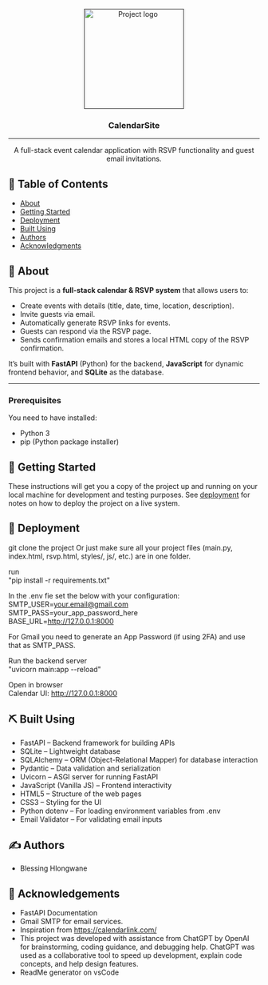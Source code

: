 <p align="center">
  <a href="" rel="noopener">
 <img width=200px height=200px src="https://cdn-icons-png.flaticon.com/512/747/747310.png" alt="Project logo"></a>
</p>

<h3 align="center">CalendarSite</h3>

---

<p align="center">  
A full-stack event calendar application with RSVP functionality and guest email invitations.
    <br>  
</p>

## 📝 Table of Contents

- [About](#about)
- [Getting Started](#getting_started)
- [Deployment](#deployment)
- [Built Using](#built_using)
- [Authors](#authors)
- [Acknowledgments](#acknowledgement)

## 🧐 About <a name = "about"></a>

This project is a **full-stack calendar & RSVP system** that allows users to:
- Create events with details (title, date, time, location, description).
- Invite guests via email.
- Automatically generate RSVP links for events.
- Guests can respond via the RSVP page.
- Sends confirmation emails and stores a local HTML copy of the RSVP confirmation.


It’s built with **FastAPI** (Python) for the backend, **JavaScript** for dynamic frontend behavior, and **SQLite** as the database.

---


### Prerequisites

You need to have installed:

- Python 3
- pip (Python package installer)


## 🏁 Getting Started <a name = "getting_started"></a>

These instructions will get you a copy of the project up and running on your local machine for development and testing purposes. See [deployment](#deployment) for notes on how to deploy the project on a live system.




## 🚀 Deployment <a name = "deployment"></a>

git clone the project
Or just make sure all your project files (main.py, index.html, rsvp.html, styles/, js/, etc.) are in one folder.

run<br> 
"pip install -r requirements.txt"

In the .env fie set the below with your configuration:<br>
SMTP_USER=your.email@gmail.com<br>
SMTP_PASS=your_app_password_here<br>
BASE_URL=http://127.0.0.1:8000

For Gmail you need to generate an App Password (if using 2FA) and use that as SMTP_PASS.

Run the backend server
<br>
"uvicorn main:app --reload"

Open in browser
<br>
Calendar UI: http://127.0.0.1:8000


## ⛏️ Built Using <a name = "built_using"></a>

- FastAPI – Backend framework for building APIs
- SQLite – Lightweight database
- SQLAlchemy – ORM (Object-Relational Mapper) for database interaction
- Pydantic – Data validation and serialization
- Uvicorn – ASGI server for running FastAPI
- JavaScript (Vanilla JS) – Frontend interactivity
- HTML5 – Structure of the web pages
- CSS3 – Styling for the UI
- Python dotenv – For loading environment variables from .env
- Email Validator – For validating email inputs


## ✍️ Authors <a name = "authors"></a>

- Blessing Hlongwane


## 🎉 Acknowledgements <a name = "acknowledgement"></a>

- FastAPI Documentation 
- Gmail SMTP for email services.
- Inspiration from https://calendarlink.com/
- This project was developed with assistance from ChatGPT by OpenAI for brainstorming, coding guidance, and debugging help.
ChatGPT was used as a collaborative tool to speed up development, explain code concepts, and help design features.
- ReadMe generator on vsCode